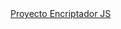 <!DOCTYPE html>
<html lang="en">
<head>
    <meta charset="UTF-8">
    <meta http-equiv="X-UA-Compatible" content="IE=edge">
    <meta name="viewport" content="width=device-width, initial-scale=1.0">
    <title>Encriptador - Challenge N°1</title>
</head>
<body>
    <a href="html/Encriptador_de_texto.html">Proyecto Encriptador JS</a>
</body>
</html>

